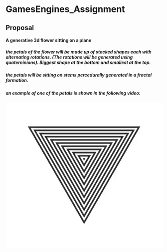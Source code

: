 # GamesEngines_Assignment

## Proposal

#### A generative 3d flower sitting on a plane

##### the petals of the flower will be made up of stacked shapes each with alternating rotations. (The rotations will be generated using quaterninions). Biggest shape at the bottom and smallest at the top. 

##### the petals will be sitting on stems percedurally generated in a fractal formation. 

##### an example of one of the petals is shown in the following video:

#####
[![Watch the video](https://github.com/ElaGough/GamesEngines_Assignment/blob/master/image_petal.png)](https://drive.google.com/file/d/1R1ui9iuhvWQHBZTusRA1BImRKMQl1Ysd/view?usp=sharing)